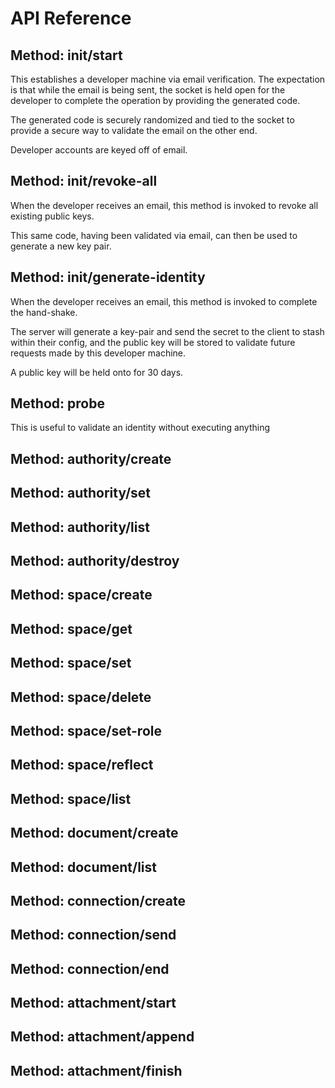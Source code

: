 # API Reference 

## Method: init/start
This establishes a developer machine via email verification. The expectation is that while the email is
being sent, the socket is held open for the developer to complete the operation by providing the generated
code.

The generated code is securely randomized and tied to the socket to provide a secure way to validate the
email on the other end.

Developer accounts are keyed off of email.

## Method: init/revoke-all
When the developer receives an email, this method is invoked to revoke all existing public keys.

This same code, having been validated via email, can then be used to generate a new key pair.

## Method: init/generate-identity
When the developer receives an email, this method is invoked to complete the hand-shake.

The server will generate a key-pair and send the secret to the client to stash within their config, and the
public key will be stored to validate future requests made by this developer machine.

A public key will be held onto for 30 days.

## Method: probe
This is useful to validate an identity without executing anything

## Method: authority/create


## Method: authority/set


## Method: authority/list


## Method: authority/destroy


## Method: space/create


## Method: space/get


## Method: space/set


## Method: space/delete


## Method: space/set-role


## Method: space/reflect


## Method: space/list


## Method: document/create


## Method: document/list


## Method: connection/create


## Method: connection/send


## Method: connection/end


## Method: attachment/start


## Method: attachment/append


## Method: attachment/finish


